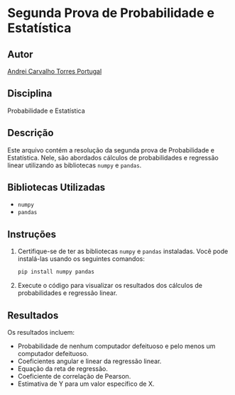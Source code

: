# Segunda Prova de Probabilidade e Estatística

## Autor
<u>Andrei Carvalho Torres Portugal</u>

## Disciplina
Probabilidade e Estatística

## Descrição
Este arquivo contém a resolução da segunda prova de Probabilidade e Estatística. Nele, são abordados cálculos de probabilidades e regressão linear utilizando as bibliotecas `numpy` e `pandas`.

## Bibliotecas Utilizadas
- `numpy`
- `pandas`

## Instruções
1. Certifique-se de ter as bibliotecas `numpy` e `pandas` instaladas. Você pode instalá-las usando os seguintes comandos:
    ```sh
    pip install numpy pandas
    ```
2. Execute o código para visualizar os resultados dos cálculos de probabilidades e regressão linear.

## Resultados
Os resultados incluem:
- Probabilidade de nenhum computador defeituoso e pelo menos um computador defeituoso.
- Coeficientes angular e linear da regressão linear.
- Equação da reta de regressão.
- Coeficiente de correlação de Pearson.
- Estimativa de Y para um valor específico de X.